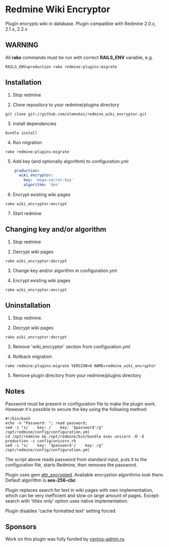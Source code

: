 # Redmine Wiki Encryptor

Plugin encrypts wiki in database. Plugin compatible with Redmine 2.0.x, 2.1.x, 2.2.x

## WARNING

All **rake** commands must be run with correct **RAILS_ENV** variable, e.g.
```
RAILS_ENV=production rake redmine:plugins:migrate
```

## Installation

1. Stop redmine

2. Clone repository to your redmine/plugins directory
```
git clone git://github.com/olemskoi/redmine_wiki_encryptor.git
```

3. Install dependencies
```
bundle install
```

4. Run migration
```
rake redmine:plugins:migrate
```

5. Add key (and optionally algorithm) to configuration.yml
```yaml
    production:
      wiki_encryptor:
        key: 'mega-secret-key'
        algorithm: 'des'
```

6. Encrypt existing wiki pages
```
rake wiki_encryptor:encrypt
```

7. Start redmine

## Changing key and/or algorithm

1. Stop redmine

2. Decrypt wiki pages
```
rake wiki_encryptor:decrypt
```

3. Change key and/or algorithm in configuration.yml

4. Encrypt existing wiki pages
```
rake wiki_encryptor:encrypt
```

## Uninstallation

1. Stop redmine.

2. Decrypt wiki pages
```
rake wiki_encryptor:decrypt
```

3. Remove 'wiki_encryptor' section from configuration.yml

4. Rollback migration
```
rake redmine:plugins:migrate VERSION=0 NAME=redmine_wiki_encryptor
```

5. Remove plugin directory from your redmine/plugins directory

## Notes

Password must be present in configuration file to make the plugin work. However it's possible to secure the key using the following method:
```
#!/bin/bash
echo -n "Password: "; read password;
sed -i "s/    key: /    key: '$password'/g" /opt/redmine/config/configuration.yml
cd /opt/redmine && /opt/redmine/bin/bundle exec unicorn -D -E production -c config/unicorn.rb
sed -i "s/    key: '$password'/    key: /g" /opt/redmine/config/configuration.yml
```
The script above reads password from standard input, puts it to the configuration file, starts Redmine, then removes the password.

Plugin uses gem [attr_encrypted](https://github.com/shuber/attr_encrypted). Available encryption algorithms look there.
Default algorithm is **aes-256-cbc**

Plugin replaces search for text in wiki pages with own implementation, which can be very inefficient and slow on large amount of pages.
Except: search with 'titles only' option uses native implementation.

Plugin disables 'cache formatted text' setting forced.

## Sponsors

Work on this plugin was fully funded by [centos-admin.ru](http://centos-admin.ru)
